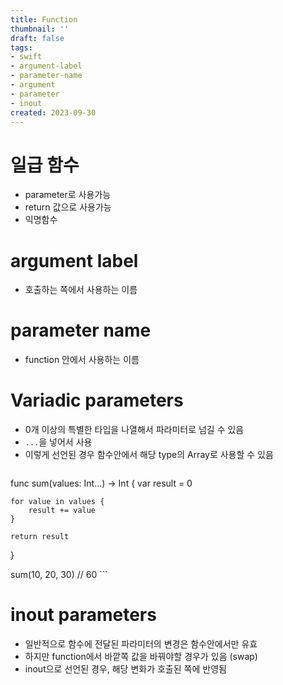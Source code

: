 ```yaml
---
title: Function
thumbnail: ''
draft: false
tags:
- swift
- argument-label
- parameter-name
- argument
- parameter
- inout
created: 2023-09-30
---
```


# 일급 함수

* parameter로 사용가능
* return 값으로 사용가능
* 익명함수

# argument label

* 호출하는 쪽에서 사용하는 이름

# parameter name

* function 안에서 사용하는 이름

# Variadic parameters

* 0개 이상의 특별한 타입을 나열해서 파라미터로 넘길 수 있음
* `...`을 넣어서 사용
* 이렇게 선언된 경우 함수안에서 해당 type의 Array로 사용할 수 있음
  ````swift
  ````

func sum(values: Int...) -> Int {
var result = 0

````
for value in values {
	result += value
}

return result
````

}

sum(10, 20, 30) // 60
\```

# inout parameters

* 일반적으로 함수에 전달된 파라미터의 변경은 함수안에서만 유효
* 하지만 function에서 바깥쪽 값을 바꿔야할 경우가 있음 (swap)
* inout으로 선언된 경우, 해당 변화가 호출된 쪽에 반영됨
